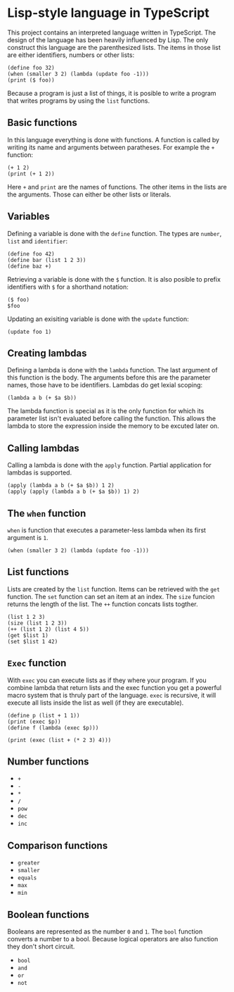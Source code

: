 # Lisp-style language in TypeScript

This project contains an interpreted language written in TypeScript. The design of the language has been heavily influenced by Lisp. The only construct this language are the parenthesized lists. The items in those list are either identifiers, numbers or other lists:

```
(define foo 32)
(when (smaller 3 2) (lambda (update foo -1)))
(print ($ foo))
```

Because a program is just a list of things, it is posible to write a program that writes programs by using the `list` functions.

## Basic functions

In this language everything is done with functions. A function is called by writing its name and arguments between paratheses. For example the `+` function:

```
(+ 1 2)
(print (+ 1 2))
```

Here `+` and `print` are the names of functions. The other items in the lists are the arguments. Those can either be other lists or literals.

## Variables

Defining a variable is done with the `define` function. The types are `number`, `list` and `identifier`:

```
(define foo 42)
(define bar (list 1 2 3))
(define baz +)
```

Retrieving a variable is done with the `$` function. It is also posible to prefix identifiers with `$` for a shorthand notation:

```
($ foo)
$foo
```

Updating an exisiting variable is done with the `update` function:

```
(update foo 1)
```

## Creating lambdas

Defining a lambda is done with the `lambda` function. The last argument of this function is the body. The arguments before this are the parameter names, those have to be identifiers. Lambdas do get lexial scoping:

```
(lambda a b (+ $a $b))
```

The lambda function is special as it is the only function for which its parameter list isn't evaluated before calling the function. This allows the lambda to store the expression inside the memory to be excuted later on.

## Calling lambdas

Calling a lambda is done with the `apply` function. Partial application for lambdas is supported.

```
(apply (lambda a b (+ $a $b)) 1 2)
(apply (apply (lambda a b (+ $a $b)) 1) 2)
```

## The `when` function

`when` is function that executes a parameter-less lambda when its first argument is `1`.

```
(when (smaller 3 2) (lambda (update foo -1)))
```

## List functions
 
Lists are created by the `list` function. Items can be retrieved with the `get` function. The `set` function can set an item at an index. The `size` funcion returns the length of the list. The `++` function concats lists togther.

```
(list 1 2 3)
(size (list 1 2 3))
(++ (list 1 2) (list 4 5))
(get $list 1)
(set $list 1 42)
```

## `Exec` function

With `exec` you can execute lists as if they where your program. If you combine lambda that return lists and the exec function you get a powerful macro system that is thruly part of the language. `exec` is recursive, it will execute all lists inside the list as well (if they are executable).

```
(define p (list + 1 1))
(print (exec $p))
(define f (lambda (exec $p)))

(print (exec (list + (* 2 3) 4)))
```

## Number functions

- `+`
- `-`
- `*`
- `/`
- `pow`
- `dec`
- `inc`

## Comparison functions

- `greater`
- `smaller`
- `equals`
- `max`
- `min`

## Boolean functions

Booleans are represented as the number `0` and `1`. The `bool` function converts a number to a bool. Because logical operators are also function they don't short circuit.

- `bool`
- `and`
- `or`
- `not`
